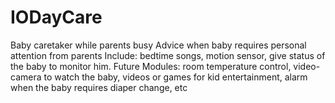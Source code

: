 # IODayCare
Baby caretaker while parents busy
Advice when baby requires personal attention from parents 
Include: bedtime songs, motion sensor, give status of the baby to monitor him. 
Future Modules: room temperature control, video-camera to watch the baby, videos or games for kid 
entertainment, alarm when the baby requires diaper change, etc
